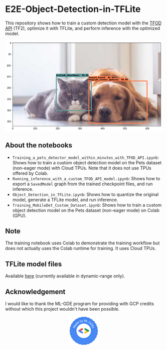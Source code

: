 # E2E-Object-Detection-in-TFLite
This repository shows how to train a custom detection model with the [TFOD API](https://github.com/tensorflow/models/tree/master/research/object_detection) (TF2), optimize it with TFLite, and perform inference with the optimized model.

<div align="center"><img src="images/demo-predictions.png"></img></div>

## About the notebooks
- `Training_a_pets_detector_model_within_minutes_with_TFOD_API.ipynb`: Shows how to train a custom object detection model on the Pets dataset (non-eager mode) with Cloud TPUs. Note that it does not use TPUs offered by Colab. 
- `Running_inference_with_a_custom_TFOD_API_model.ipynb`: Shows how to export a `SavedModel` graph from the trained checkpoint files, and run inference. 
- `Object_Detection_in_TFLite.ipynb`: Shows how to quantize the original model, generate a TFLite model, and run inference. 
- `Training_MobileDet_Custom_Dataset.ipynb`: Shows how to train a custom object detection model on the Pets dataset (non-eager mode) on Colab (GPU). 

## Note
The training notebook uses Colab to demonstrate the training workflow but does not actually uses the Colab runtime for training. It uses Cloud TPUs.

## TFLite model files
Available [here](https://github.com/sayakpaul/E2E-Object-Detection-in-TFLite/releases/tag/v0.1.0) (currently available in dynamic-range only).

## Acknowledgement
I would like to thank the ML-GDE program for providing with GCP credits without which this project wouldn't have been possible. 

<div align="center"><img src="images/made-by-ml-gdes.png" width='96' height='96'/></div>
